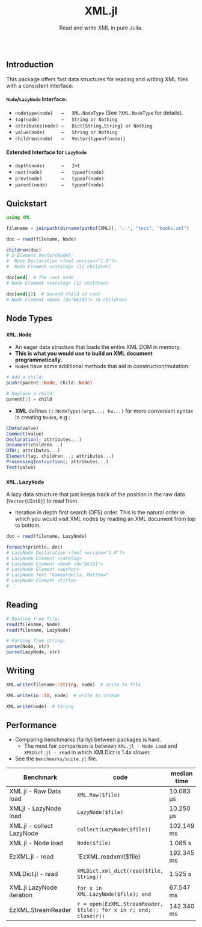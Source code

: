 <h1 align="center">XML.jl</h1>

<p align="center">Read and write XML in pure Julia.</p>

<br><br>

## Introduction

This package offers fast data structures for reading and writing XML files with a consistent interface:

#### `Node`/`LazyNode` Interface:

- `nodetype(node)   →   XML.NodeType` (See `?XML.NodeType` for details).
- `tag(node)        →   String or Nothing`
- `attributes(node) →   Dict{String,String} or Nothing`
- `value(node)      →   String or Nothing`
- `children(node)   →   Vector{typeof(node)}`

#### Extended Interface for `LazyNode`

- `depth(node)      →   Int`
- `next(node)       →   typeof(node)`
- `prev(node)       →   typeof(node)`
- `parent(node)     →   typeof(node)`

## Quickstart

```julia
using XML

filename = joinpath(dirname(pathof(XML)), "..", "test", "books.xml")

doc = read(filename, Node)

children(doc)
# 2-Element Vector{Node}:
#  Node Declaration <?xml version="1.0"?>
#  Node Element <catalog> (12 children)

doc[end]  # The root node
# Node Element <catalog> (12 children)

doc[end][2]  # Second child of root
# Node Element <book id="bk102"> (6 children)
```

## Node Types

### `XML.Node`

- An eager data structure that loads the entire XML DOM in memory.
- **This is what you would use to build an XML document programmatically.**
- `Node`s have some additional methods that aid in construction/mutation:

```julia
# Add a child:
push!(parent::Node, child::Node)

# Replace a child:
parent[2] = child
```

- **XML** defines `(::NodeType)(args...; kw...)` for more convenient syntax in creating `Node`s, e.g.:

```julia
CData(value)
Comment(value)
Declaration(; attributes...)
Document(children...)
DTD(; attributes...)
Element(tag, children...; attributes...)
ProcessingInstruction(; attributes...)
Text(value)
```

### `XML.LazyNode`

A lazy data structure that just keeps track of the position in the raw data (`Vector{UInt8}`) to read from.

- Iteration in depth first search (DFS) order.  This is the natural order in which you would visit XML nodes by reading an XML document from top to bottom.

```julia
doc = read(filename, LazyNode)

foreach(println, doc)
# LazyNode Declaration <?xml version="1.0"?>
# LazyNode Element <catalog>
# LazyNode Element <book id="bk101">
# LazyNode Element <author>
# LazyNode Text "Gambardella, Matthew"
# LazyNode Element <title>
# ⋮
```


## Reading

```julia
# Reading from file:
read(filename, Node)
read(filename, LazyNode)

# Parsing from string:
parse(Node, str)
parse(LazyNode, str)

```

## Writing

```julia
XML.write(filename::String, node)  # write to file

XML.write(io::IO, node)  # write to stream

XML.write(node)  # String
```




## Performance

- Comparing benchmarks (fairly) between packages is hard.
    - The most fair comparison is between `XML.jl - Node Load` and `XMLDict.jl - read` in which XMLDict is 1.4x slower.
- See the `benchmarks/suite.jl` file.

| Benchmark | code | median time | median GC |
|-----------|------|-------------|-----------|
| XML.jl - Raw Data load | `XML.Raw($file)` | 10.083 μs | 0.00% |
| XMLjl - LazyNode load | `LazyNode($file)` | 10.250 μs | 0.00% |
| XML.jl - collect LazyNode | `collect(LazyNode($file))` | 102.149 ms | 24.51% GC |
| XML.jl - Node load | `Node($file)` | 1.085 s | 16.16% |
| EzXML.jl - read | `EzXML.readxml($file) | 192.345 ms | N/A |
| XMLDict.jl - read | `XMLDict.xml_dict(read($file, String))` | 1.525 s | GC 23.17%
| XML.jl LazyNode iteration | `for x in XML.LazyNode($file); end` | 67.547 ms | 16.55% GC
| EzXML.StreamReader | `r = open(EzXML.StreamReader, $file); for x in r; end; close(r))` | 142.340 ms | N/A
